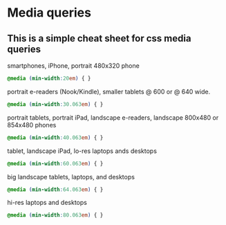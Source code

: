 # Media queries

## This is a simple cheat sheet for css media queries

smartphones, iPhone, portrait 480x320 phone

```css
@media (min-width:20em) { }
```

portrait e-readers (Nook/Kindle), smaller tablets @ 600 or @ 640 wide.

```css
@media (min-width:30.063em) { }
```

portrait tablets, portrait iPad, landscape e-readers, landscape 800x480 or 854x480 phones

```css
@media (min-width:40.063em) { }
```

tablet, landscape iPad, lo-res laptops ands desktops

```css
@media (min-width:60.063em) { }
```

big landscape tablets, laptops, and desktops

```css
@media (min-width:64.063em) { }
```

hi-res laptops and desktops

```css
@media (min-width:80.063em) { }
```
